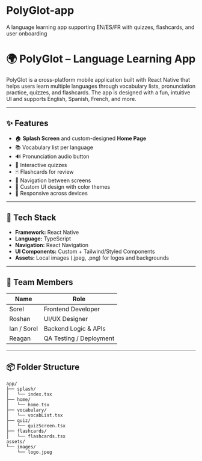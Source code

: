 # PolyGlot-app
A language learning app supporting EN/ES/FR with quizzes, flashcards, and user onboarding

# 🌍 PolyGlot – Language Learning App

PolyGlot is a cross-platform mobile application built with React Native that helps users learn multiple languages through vocabulary lists, pronunciation practice, quizzes, and flashcards. The app is designed with a fun, intuitive UI and supports English, Spanish, French, and more.

---

## ✨ Features

- 🏠 **Splash Screen** and custom-designed **Home Page**
- 📚 Vocabulary list per language
- 🔊 Pronunciation audio button
- 🧠 Interactive quizzes
- 🃏 Flashcards for review
- 🔁 Navigation between screens
- 🎨 Custom UI design with color themes 
- 📱 Responsive across devices

---

## 🚀 Tech Stack

- **Framework:** React Native
- **Language:** TypeScript
- **Navigation:** React Navigation
- **UI Components:** Custom + Tailwind/Styled Components
- **Assets:** Local images (.jpeg, .png) for logos and backgrounds

---

## 👥 Team Members

| Name           | Role                    |
|----------------|-------------------------|
| Sorel          | Frontend Developer      |
| Roshan         | UI/UX Designer          |
| Ian / Sorel    | Backend Logic & APIs    |
| Reagan         | QA Testing / Deployment |

---

## 📦 Folder Structure

```plaintext
app/
├── splash/
│   └── index.tsx
├── home/
│   └── home.tsx
├── vocabulary/
│   └── vocabList.tsx
├── quiz/
│   └── quizScreen.tsx
├── flashcards/
│   └── flashcards.tsx
assets/
└── images/
    └── logo.jpeg

